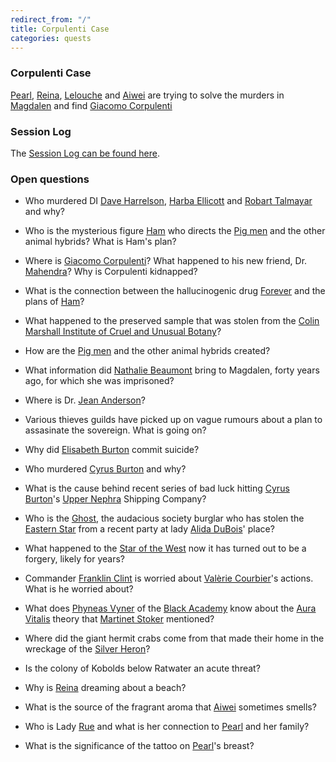 ```yaml
---
redirect_from: "/"
title: Corpulenti Case
categories: quests
---
```


### Corpulenti Case

[Pearl](PearlLeRoux), [Reina](ReinaEmberblower), [Lelouche](LeloucheKairon) and [Aiwei](AiweiLuTen) are trying to solve the murders in [Magdalen](Magdalen) and find [Giacomo Corpulenti](GiacomoCorpulenti)

### Session Log

The [Session Log can be found here](SessionLog).

### Open questions


* Who murdered DI [Dave Harrelson](DaveHarrelson), [Harba Ellicott](HarbaEllicott) and [Robart Talmayar](RobartTalmayar) and why?
* Who is the mysterious figure [Ham](Ham) who directs the [Pig men](pigmen) and the other animal hybrids? What is Ham's plan?
* Where is [Giacomo Corpulenti](GiacomoCorpulenti)? What happened to his new friend, Dr. [Mahendra](Mahendra)? Why is Corpulenti kidnapped?
* What is the connection between the hallucinogenic drug [Forever](Forever) and the plans of [Ham](Ham)?
* What happened to the preserved sample that was stolen from the [Colin Marshall Institute of Cruel and Unusual Botany](ColinMarshallInstitute)?
* How are the [Pig men](pigmen) and the other animal hybrids created? 
* What information did [Nathalie Beaumont](NathalieBeaumont) bring to Magdalen, forty years ago, for which she was imprisoned?
* Where is Dr. [Jean Anderson](JeanAnderson)?

* Various thieves guilds have picked up on vague rumours about a plan to assasinate the sovereign. What is going on?
* Why did [Elisabeth Burton](ElisabethBurton) commit suicide?
* Who murdered [Cyrus Burton](CyrusBurton) and why?
* What is the cause behind recent series of bad luck hitting [Cyrus Burton](CyrusBurton)'s [Upper Nephra](UpperNephra) Shipping Company?
* Who is the [Ghost](Ghost), the audacious society burglar who has stolen the [Eastern Star](EasternStar) from a recent party at lady [Alida DuBois](AlidaDuBois)' place?
* What happened to the [Star of the West](StarOfTheWest) now it has turned out to be a forgery, likely for years?
* Commander [Franklin Clint](FranklinClint) is worried about [Valèrie Courbier](ValerieCourbier)'s actions. What is he worried about?
* What does [Phyneas Vyner](PhyneasVyner) of the [Black Academy](BlackAcademy) know about the [Aura Vitalis](AuraVitalis) theory that [Martinet Stoker](MartinetStoker) mentioned?
* Where did the giant hermit crabs come from that made their home in the wreckage of the [Silver Heron](SilverHeron)?
* Is the colony of Kobolds below Ratwater an acute threat?

* Why is [Reina](ReinaEmberblower) dreaming about a beach?
* What is the source of the fragrant aroma that [Aiwei](AiweiLuTen) sometimes smells?
* Who is Lady [Rue](Rue) and what is her connection to [Pearl](PearlLeRoux) and her family?
* What is the significance of the tattoo on [Pearl](PearlLeRoux)'s breast?


